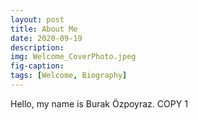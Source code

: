 ```yaml
---
layout: post
title: About Me
date: 2020-09-19
description: 
img: Welcome_CoverPhoto.jpeg
fig-caption: 
tags: [Welcome, Biography]
---
```


Hello, my name is Burak Özpoyraz. 
COPY 1

